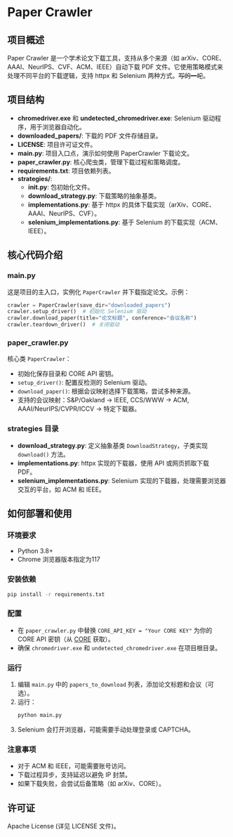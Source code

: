 # Paper Crawler

## 项目概述

Paper Crawler 是一个学术论文下载工具，支持从多个来源（如 arXiv、CORE、AAAI、NeurIPS、CVF、ACM、IEEE）自动下载 PDF 文件。它使用策略模式来处理不同平台的下载逻辑，支持 httpx 和 Selenium 两种方式。~~写的一坨~~。

## 项目结构

- **chromedriver.exe** 和 **undetected_chromedriver.exe**: Selenium 驱动程序，用于浏览器自动化。
- **downloaded_papers/**: 下载的 PDF 文件存储目录。
- **LICENSE**: 项目许可证文件。
- **main.py**: 项目入口点，演示如何使用 PaperCrawler 下载论文。
- **paper_crawler.py**: 核心爬虫类，管理下载过程和策略调度。
- **requirements.txt**: 项目依赖列表。
- **strategies/**:
  - **__init__.py**: 包初始化文件。
  - **download_strategy.py**: 下载策略的抽象基类。
  - **implementations.py**: 基于 httpx 的具体下载实现（arXiv、CORE、AAAI、NeurIPS、CVF）。
  - **selenium_implementations.py**: 基于 Selenium 的下载实现（ACM、IEEE）。

## 核心代码介绍

### main.py
这是项目的主入口，实例化 `PaperCrawler` 并下载指定论文。示例：
```python
crawler = PaperCrawler(save_dir="downloaded_papers")
crawler.setup_driver()  # 初始化 Selenium 驱动
crawler.download_paper(title="论文标题", conference="会议名称")
crawler.teardown_driver()  # 关闭驱动
```

### paper_crawler.py
核心类 `PaperCrawler`：
- 初始化保存目录和 CORE API 密钥。
- `setup_driver()`: 配置反检测的 Selenium 驱动。
- `download_paper()`: 根据会议映射选择下载策略，尝试多种来源。
- 支持的会议映射：S&P/Oakland -> IEEE, CCS/WWW -> ACM, AAAI/NeurIPS/CVPR/ICCV -> 特定下载器。

### strategies 目录
- **download_strategy.py**: 定义抽象基类 `DownloadStrategy`，子类实现 `download()` 方法。
- **implementations.py**: httpx 实现的下载器，使用 API 或网页抓取下载 PDF。
- **selenium_implementations.py**: Selenium 实现的下载器，处理需要浏览器交互的平台，如 ACM 和 IEEE。

## 如何部署和使用

### 环境要求
- Python 3.8+
- Chrome 浏览器版本指定为117

### 安装依赖
```bash
pip install -r requirements.txt
```

### 配置
- 在 `paper_crawler.py` 中替换 `CORE_API_KEY = "Your CORE KEY"` 为你的 CORE API 密钥（从 [CORE](https://core.ac.uk/) 获取）。
- 确保 `chromedriver.exe` 和 `undetected_chromedriver.exe` 在项目根目录。

### 运行
1. 编辑 `main.py` 中的 `papers_to_download` 列表，添加论文标题和会议（可选）。
2. 运行：
   ```bash
   python main.py
   ```
3. Selenium 会打开浏览器，可能需要手动处理登录或 CAPTCHA。

### 注意事项
- 对于 ACM 和 IEEE，可能需要账号访问。
- 下载过程异步，支持延迟以避免 IP 封禁。
- 如果下载失败，会尝试后备策略（如 arXiv、CORE）。

## 许可证
Apache License (详见 LICENSE 文件)。 
